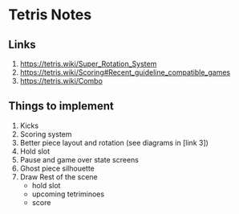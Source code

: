 # Tetris Notes

## Links 
1. https://tetris.wiki/Super_Rotation_System
2. https://tetris.wiki/Scoring#Recent_guideline_compatible_games
3. https://tetris.wiki/Combo

## Things to implement
1. Kicks
2. Scoring system
3. Better piece layout and rotation (see diagrams in [link 3])
4. Hold slot
5. Pause and game over state screens
6. Ghost piece silhouette
7. Draw Rest of the scene 
    - hold slot
    - upcoming tetriminoes
    - score

